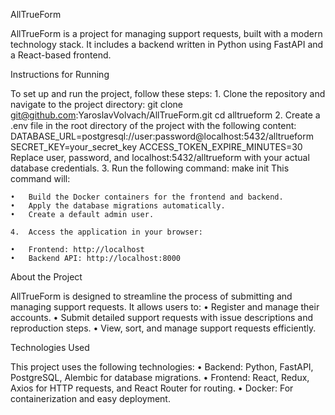 AllTrueForm

AllTrueForm is a project for managing support requests, built with a modern technology stack. It includes a backend written in Python using FastAPI and a React-based frontend.

Instructions for Running

To set up and run the project, follow these steps: 1. Clone the repository and navigate to the project directory:
git clone git@github.com:YaroslavVolvach/AllTrueForm.git
cd alltrueform 2. Create a .env file in the root directory of the project with the following content:
DATABASE_URL=postgresql://user:password@localhost:5432/alltrueform
SECRET_KEY=your_secret_key
ACCESS_TOKEN_EXPIRE_MINUTES=30
Replace user, password, and localhost:5432/alltrueform with your actual database credentials. 3. Run the following command:
make init
This command will:

    •	Build the Docker containers for the frontend and backend.
    •	Apply the database migrations automatically.
    •	Create a default admin user.

    4.	Access the application in your browser:

    •	Frontend: http://localhost
    •	Backend API: http://localhost:8000

About the Project

AllTrueForm is designed to streamline the process of submitting and managing support requests. It allows users to:
• Register and manage their accounts.
• Submit detailed support requests with issue descriptions and reproduction steps.
• View, sort, and manage support requests efficiently.

Technologies Used

This project uses the following technologies:
• Backend: Python, FastAPI, PostgreSQL, Alembic for database migrations.
• Frontend: React, Redux, Axios for HTTP requests, and React Router for routing.
• Docker: For containerization and easy deployment.
